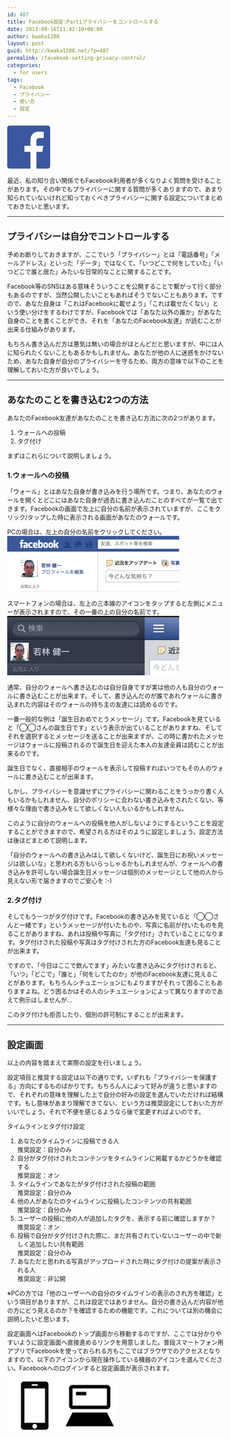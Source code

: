 ```yaml
---
id: 487
title: Facebook設定:Part1プライバシーをコントロールする
date: 2013-09-16T11:42:10+00:00
author: kwaka1208
layout: post
guid: http://kwaka1208.net/?p=487
permalink: /facebook-setting-privacy-control/
categories:
  - for users
tags:
  - Facebook
  - プライバシー
  - 使い方
  - 設定
---
```

<img src="/assets/images/2013/09/FB-f-Logo__blue_100.png" alt="Facebook" width="100" height="100" class="alignnone size-full wp-image-497" />

最近、私の知り合い関係でもFacebook利用者が多くなりよく質問を受けることがあります。その中でもプライバシーに関する質問が多くありますので、あまり知られていないけれど知っておくべきプライバシーに関する設定についてまとめておきたいと思います。

<hr>
<h2>プライバシーは自分でコントロールする</h2>
予めお断りしておきますが、ここでいう「プライバシー」とは「電話番号」「メールアドレス」といった「データ」ではなくて、「いつどこで何をしていた」「いつどこで誰と居た」みたいな日常的なことに関することです。

Facebook等のSNSはある意味そういうことを公開することで繋がって行く部分もあるのですが、当然公開したいこともあればそうでないこともあります。ですので、あなた自身は「これはFacebookに載せよう」「これは載せたくない」という使い分けをするわけですが、Facebookでは「あなた以外の誰か」があなた自身のことを書くことができ、それを「あなたのFacebook友達」が読むことが出来る仕組みがあります。

もちろん書き込んだ方は悪気は無いの場合がほとんどだと思いますが、中には人に知られたくないこともあるかもしれません。あなたが他の人に迷惑をかけないため、あなた自身が自分のプライバシーを守るため、両方の意味で以下のことを理解しておいた方が良いでしょう。

<hr>
<h2>あなたのことを書き込む2つの方法</h2>
あなたのFacebook友達があなたのことを書き込む方法に次の2つがあります。
<ol>
<li>ウォールへの投稿</li>
<li>タグ付け</li>
</ol>
まずはこれらについて説明しましょう。

<h3>1.ウォールへの投稿</h3>
「ウォール」とはあなた自身が書き込みを行う場所です。つまり、あなたのウォールを開くとどこにはあなた自身が過去に書き込んだことのすべてが一覧で出てきます。Facebookの画面で左上に自分の名前が表示されていますが、ここをクリック/タップした時に表示される画面があなたのウォールです。

PCの場合は、左上の自分の名前をクリックしてください。
<img src="/assets/images/2013/09/pc.png" alt="ウォール" width="400" height="129" class="alignnone size-full wp-image-493" />

スマートフォンの場合は、左上の三本線のアイコンをタップすると左側にメニューが表示されますので、その一番の上の自分の名前です。
<img src="/assets/images/2013/09/sp.png" alt="スマートフォン" width="400" height="138" class="alignnone size-full wp-image-494" />

通常、自分のウォールへ書き込むのは自分自身ですが実は他の人も自分のウォールに書き込むことが出来ます。そして、書き込んだのが誰であれウォールに書き込まれた内容はそのウォールの持ち主の友達には読めるのです。

一番一般的な例は「誕生日おめでとうメッセージ」です。Facebookを見ていると「◯◯さんの誕生日です」という表示が出ていることがありますね、そしてそれを選択するとメッセージを送ることが出来ますが、この時に書かれたメッセージはウォールに投稿されるので誕生日を迎えた本人の友達全員は読むことが出来るのです。

誕生日でなく、直接相手のウォールを表示して投稿すればいつでもその人のウォールに書き込むことが出来ます。

しかし、プライバシーを意識せずにプライバシーに関わることをうっかり書く人もいるかもしれません、自分のポリシーに合わない書き込みをされたくない、等様々な理由で書き込みをして欲しくない人もいるかもしれません。

このように自分のウォールへの投稿を他人がしないようにするということを設定することができますので、希望される方はそのように設定しましょう。設定方法は後ほどまとめて説明します。

「自分のウォールへの書き込みはして欲しくないけど、誕生日にお祝いメッセージは欲しいな」と思われる方もいらっしゃるかもしれませんが、ウォールへの書き込みを許可しない場合誕生日メッセージは個別のメッセージとして他の人から見えない形で届きますのでご安心を :-)

<h3>2.タグ付け</h3>
そしてもう一つがタグ付けです。Facebookの書き込みを見ていると「◯◯さんと一緒です」というメッセージが付いたものや、写真に名前が付いたものを見ることがありますね、あれは投稿や写真に「タグ付け」されていることになります。タグ付けされた投稿や写真はタグ付けされた方のFacebook友達も見ることが出来ます。

ですので、「今日はここで飲んでます」みたいな書き込みにタグ付けされると、「いつ」「どこで」「誰と」「何をしてたのか」が他のFacebook友達に見えることがあります。もちろんシチュエーションにもよりますがそれって困ることもありますよね。どう困るかはその人のシチュエーションによって異なりますのであえて例示はしませんが...

このタグ付けも拒否したり、個別の許可制にすることが出来ます。

<hr>
<h2>設定画面</h2>
以上の内容を踏まえて実際の設定を行いましょう。

設定項目と推奨する設定は以下の通りです。いずれも「プライバシーを保護する」方向にするものばかりです。もちろん人によって好みが違うと思いますので、それぞれの意味を理解した上で自分の好みの設定を選んでいただければ結構です。もし意味があまり理解できてない、という方は推奨設定にしておいた方がいいでしょう。それで不便を感じるようなら後で変更すればよいのです。

タイムラインとタグ付け設定
<ol>
	<li>あなたのタイムラインに投稿できる人<br />推奨設定：自分のみ</li>
	<li>自分がタグ付けされたコンテンツをタイムラインに掲載するかどうかを確認する<br />推奨設定：オン</li>
	<li>タイムラインであなたがタグ付けされた投稿の範囲<br />推奨設定：自分のみ</li>
	<li>他の人があなたのタイムラインに投稿したコンテンツの共有範囲<br />推奨設定：自分のみ</li>
	<li>ユーザーの投稿に他の人が追加したタグを、表示する前に確認しますか？<br />推奨設定：オン</li>
	<li>投稿で自分がタグ付けされた際に、まだ共有されていないユーザーの中で新しく追加したい共有範囲<br />推奨設定：自分のみ</li>
	<li>あなただと思われる写真がアップロードされた時にタグ付けの提案が表示される人<br />推奨設定：非公開</li>
</ol>
※PCの方では「他のユーザーへの自分のタイムラインの表示のされ方を確認」という項目がありますが、これは設定ではありません。自分の書き込んだ内容が他の方にどう見えるのか？を確認するための機能です。これについては別の機会に説明したいと思います。

設定画面へはFacebookのトップ画面から移動するのですが、ここでは分かりやすいように設定画面へ直接進めるリンクを用意しました。普段スマートフォン用アプリでFacebookを使っておられる方もここではブラウザでのアクセスとなりますので、以下のアイコンから現在操作している機器のアイコンを選んでください。Facebookへのログインすると設定画面が表示されます。

<a href="https://m.facebook.com/privacy/touch/timeline_and_tagging/"><img src="/assets/images/2013/09/i-phone.png" alt="Smartphone" width="128" height="128" class="alignnone size-full wp-image-491" /></a><a href="https://www.facebook.com/settings?tab=timeline"><img src="/assets/images/2013/09/computer.png" alt="Computer" width="128" height="128" class="alignnone size-full wp-image-492" /></a>